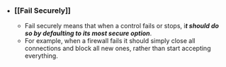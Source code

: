 - ### **[[Fail Securely]]**
	- Fail securely means that when a control fails or stops, i***t should do so by defaulting to its most secure option***. 
	- For example, when a firewall fails it should simply close all connections and block all new ones, rather than start accepting everything.